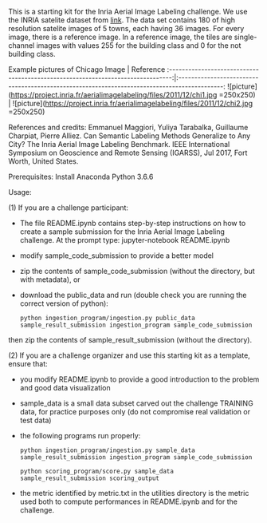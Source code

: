 This is a starting kit for the Inria Aerial Image Labeling challenge. 
We use the INRIA satelite dataset from [link](https://project.inria.fr/aerialimagelabeling/). The data set contains 180 of high resolution satelite images of 5 towns, each having 36 images. For every image, there is a reference image. In a reference image, the tiles are single-channel images with values 255 for the building class and 0 for the not building class.

Example pictures of Chicago
Image             								 |  Reference
:-------------------------------------------------------------------------------:|:--------------------------------------------------------------------------------------------:
![picture](https://project.inria.fr/aerialimagelabeling/files/2011/12/chi1.jpg =250x250)  | ![picture](https://project.inria.fr/aerialimagelabeling/files/2011/12/chi2.jpg =250x250)


References and credits: 
Emmanuel Maggiori, Yuliya Tarabalka, Guillaume Charpiat, Pierre Alliez. Can Semantic Labeling
Methods Generalize to Any City? The Inria Aerial Image Labeling Benchmark. IEEE International
Symposium on Geoscience and Remote Sensing (IGARSS), Jul 2017, Fort Worth, United States.
<hal-01468452>

Prerequisites:
Install Anaconda Python 3.6.6 

Usage:

(1) If you are a challenge participant:

- The file README.ipynb contains step-by-step instructions on how to create a sample submission for the Inria Aerial Image Labeling challenge. 
At the prompt type:
jupyter-notebook README.ipynb

- modify sample_code_submission to provide a better model

- zip the contents of sample_code_submission (without the directory, but with metadata), or

- download the public_data and run (double check you are running the correct version of python):

  `python ingestion_program/ingestion.py public_data sample_result_submission ingestion_program sample_code_submission`

then zip the contents of sample_result_submission (without the directory).

(2) If you are a challenge organizer and use this starting kit as a template, ensure that:

- you modify README.ipynb to provide a good introduction to the problem and good data visualization

- sample_data is a small data subset carved out the challenge TRAINING data, for practice purposes only (do not compromise real validation or test data)

- the following programs run properly:

    `python ingestion_program/ingestion.py sample_data sample_result_submission ingestion_program sample_code_submission`

    `python scoring_program/score.py sample_data sample_result_submission scoring_output`

- the metric identified by metric.txt in the utilities directory is the metric used both to compute performances in README.ipynb and for the challenge.
